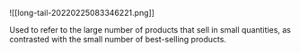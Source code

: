 ![[long-tail-20220225083346221.png]]

Used to refer to the large number of products that sell in small quantities, as contrasted with the small number of best-selling products.